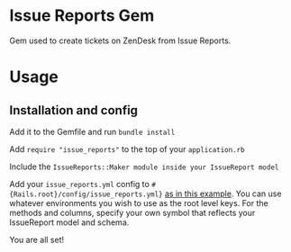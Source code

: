 # Issue Reports Gem

Gem used to create tickets on ZenDesk from Issue Reports.

# Usage

## Installation and config

Add it to the Gemfile and run `bundle install`

Add `require "issue_reports"` to the top of your `application.rb`

Include the `IssueReports::Maker module inside your IssueReport model`

Add your `issue_reports.yml` config to `#{Rails.root}/config/issue_reports.yml}` [as in this example](./example/config/issue_reports.yml). You can use whatever environments you wish to use as the root level keys.
For the methods and columns, specify your own symbol that reflects your IssueReport model and schema.

You are all set!
